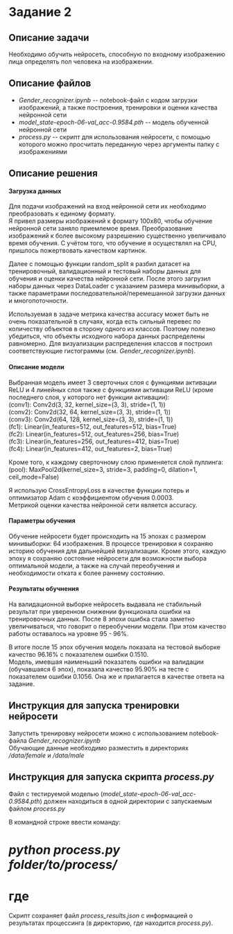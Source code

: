 # Задание 2

## Описание задачи  

Необходимо обучить нейросеть, способную по входному изображению лица определять пол человека на изображении.

## Описание файлов

- *Gender_recognizer.ipynb* -- notebook-файл с кодом загрузки изображений, а также построения, тренировки и оценки качества нейронной сети
- *model_state-epoch-06-val_acc-0.9584.pth* -- модель обученной нейронной сети
- *process.py* -- скрипт для использования нейросети, с помощью которого можно просчитать переданную через аргументы папку с изображениями 

## Описание решения  
#### Загрузка данных
Для подачи изображений на вход нейронной сети их необходимо преобразовать к единому формату.  
Я привел размеры изображений к формату 100х80, чтобы обучение нейронной сети заняло приемлемое время. 
Преобразование изображений к более высокому разрешению существенно увеличивало время обучения. 
С учётом того, что обучение я осуществлял на CPU, пришлось пожертвовать качеством картинок.  

Далее с помощью функции random_split я разбил датасет на тренировочный, валидационный и тестовый наборы данных для обучения и оценки качества нейронной сети. 
После этого загрузил наборы данных через DataLoader с указанием размера минивыборки, 
а также параметрами последовательной/перемешанной загрузки данных и многопоточности.  

Используемая в задаче метрика качества accuracy может быть не очень показательной в случаях, когда есть сильный перевес по количеству объектов в сторону одного из классов. 
Поэтому полезно убедиться, что объекты исходного набора данных распределены равномерно. 
Для визуализации распределения классов я построил соответствующие гистограммы (см. *Gender_recognizer.ipynb*).  

#### Описание модели  

Выбранная модель имеет 3 сверточных слоя с функциями активации ReLU и 4 линейных слоя также с функциями активации ReLU (кроме последнего слоя, у которого нет функции активации):  
(conv1): Conv2d(3, 32, kernel_size=(3, 3), stride=(1, 1))  
(conv2): Conv2d(32, 64, kernel_size=(3, 3), stride=(1, 1))  
(conv3): Conv2d(64, 128, kernel_size=(3, 3), stride=(1, 1))  
(fc1): Linear(in_features=512, out_features=512, bias=True)  
(fc2): Linear(in_features=512, out_features=256, bias=True)  
(fc3): Linear(in_features=256, out_features=412, bias=True)  
(fc4): Linear(in_features=412, out_features=2, bias=True)  

Кроме того, к каждому сверточному слою применяется слой пуллинга:  
(pool): MaxPool2d(kernel_size=3, stride=3, padding=0, dilation=1, ceil_mode=False)  

Я использую CrossEntropyLoss в качестве функции потерь и оптимизатор Adam с коэффициентом обучения 0.0003.  
Метрикой оценки качества нейронной сети является accuracy.

#### Параметры обучения

Обучение нейросети будет происходить на 15 эпохах с размером минивыборки: 64 изображения.
В процессе тренировки я сохраняю историю обучения для дальнейшей визуализации. 
Кроме этого, каждую эпоху я сохраняю состояние нейросети для возможности выбора оптимальной модели, а также на случай переобучения и необходимости отката к более раннему состоянию.

#### Результаты обучнения  

На валидационной выборке нейросеть выдавала не стабильный результат при уверенном снижении функционала ошибки на тренировочных данных. После 8 эпохи ошибка стала заметно увеличиваться, что говорит о переобучении модели. При этом качество работы оставалось на уровне 95 - 96%.  

В итоге после 15 эпох обучения модель показала на тестовой выборке качество 96.16% с показателем ошибки 0.1510.  
Модель, имевшая наименьший показатель ошибки на валидации (обучавшаяся 6 эпох), показала качество 95.90% на тесте с показателем ошибки 0.1056. Она же и прилагается в качестве ответа на задание.

## Инструкция для запуска тренировки нейросети  

Запустить тренировку нейросети можно с использованием notebook-файла *Gender_recognizer.ipynb*  
Обучающие данные необходимо разместить в директориях */data/female* и */data/male*

## Инструкция для запуска скрипта *process.py*  

Файл с тестируемой моделью (*model_state-epoch-06-val_acc-0.9584.pth*) должен находиться в одной директории с запускаемым файлом *process.py*

В командной строке ввести команду:  
# *python process.py folder/to/process/*  
# где  

Скрипт сохраняет файл *process_results.json* с информацией о результатах процессинга (в директорию, где находится *process.py*).
